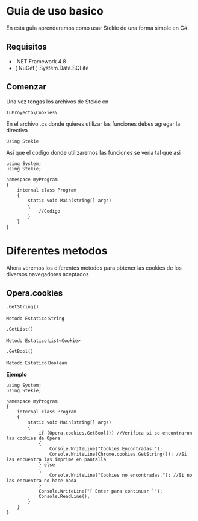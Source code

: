 # Guia de uso basico
En esta guia aprenderemos como usar Stekie de una forma simple en C#.

Requisitos
-----------
- .NET Framework 4.8
- ( NuGet ) System.Data.SQLite

Comenzar
--------
Una vez tengas los archivos de Stekie en

```
TuProyecto\Cookies\
```

En el archivo .cs donde quieres utilizar las funciones debes agregar la directiva

```CSharp
Using Stekie
```

Asi que el codigo donde utilizaremos las funciones se veria tal que asi

```CSharp
using System;
using Stekie;

namespace myProgram
{
    internal class Program
    {
        static void Main(string[] args)
        {
            //Codigo
        }
    }
}
```

# Diferentes metodos
Ahora veremos los diferentes metodos para obtener las cookies de los diversos navegadores aceptados

Opera.cookies
---------
```CSharp
.GetString()
```
`Metodo Estatico` `String`
```CSharp
.GetList()
```
`Metodo Estatico` `List<Cookie>`

```CSharp
.GetBool()
```
`Metodo Estatico` `Boolean`

**Ejemplo**
```CSharp
using System;
using Stekie;

namespace myProgram
{
    internal class Program
    {
        static void Main(string[] args)
        {
            if (Opera.cookies.GetBool()) //Verifica si se encontraron las cookies de Opera
            {
                Console.WriteLine("Cookies Encontradas:");
                Console.WriteLine(Chrome.cookies.GetString()); //Si las encuentra las imprime en pantalla
            } else
            {
                Console.WriteLine("Cookies no encontradas."); //Si no las encuentra no hace nada
            }
            Console.WriteLine("[ Enter para continuar ]");
            Console.ReadLine();
        }
    }
}
```
